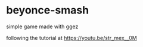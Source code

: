 # beyonce-smash

simple game made with ggez

following the tutorial at <https://youtu.be/str_mex__0M>
